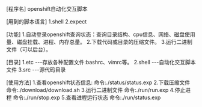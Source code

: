 [程序名]
openshift自动化交互脚本

[用到的脚本语言]
1.shell
2.expect

[功能]
1.自动登录openshift查询状态：查询目录结构、cpu信息、网络、磁盘使用量、磁盘挂载、进程、内存总量。
2.下载代码或目录的压缩文件。
3.运行二进制文件（可以后台）。

[目录]
1.etc	---存放各种配置文件:bashrc、vimrc等。
2.shell ---自动化交互脚本文件
3.src   ---源代码目录

[使用方法]
1.查看openshift状态信息:
命令:./status/status.exp
2.下载压缩文件
命令:./download/download.sh
3.运行二进制文件
命令:./run/run.exp
4.停止进程
命令:./run/stop.exp
5.查看进程运行状态
命令:./run/status.exp

